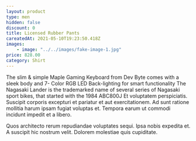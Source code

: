```yaml
---
layout: product
type: men
hidden: false
discount: 0
title: Licensed Rubber Pants
careatedAt: 2021-05-10T19:23:50.418Z
images:
    - image: "../../images/fake-image-1.jpg"
price: 828.00
category: Shirt
---
```

The slim & simple Maple Gaming Keyboard from Dev Byte comes with a sleek body and 7- Color RGB LED Back-lighting for smart functionality
The Nagasaki Lander is the trademarked name of several series of Nagasaki sport bikes, that started with the 1984 ABC800J
Et voluptatem perspiciatis. Suscipit corporis excepturi et pariatur et aut exercitationem. Ad sunt ratione mollitia harum ipsam fugiat voluptas et. Tempora earum ut commodi incidunt impedit et a libero.
 Quos architecto rerum repudiandae voluptates sequi. Ipsa nobis expedita et. A suscipit hic nostrum velit. Dolorem molestiae quis cupiditate.
